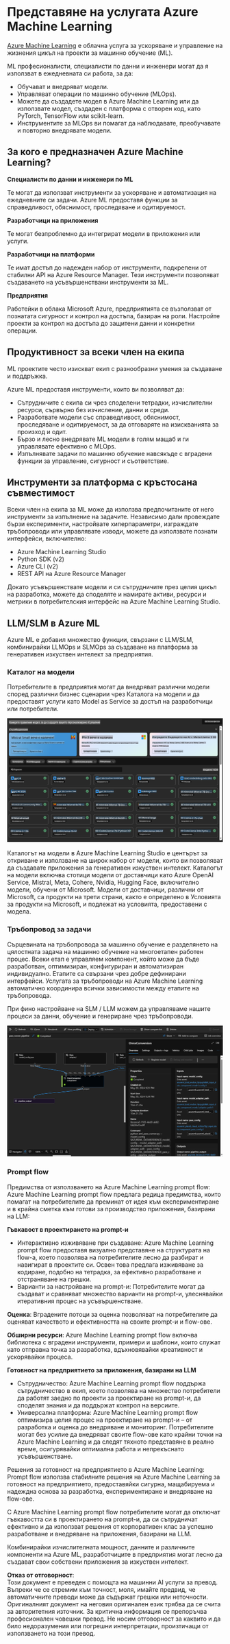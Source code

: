 # **Представяне на услугата Azure Machine Learning**

[Azure Machine Learning](https://ml.azure.com?WT.mc_id=aiml-138114-kinfeylo) е облачна услуга за ускоряване и управление на жизнения цикъл на проекти за машинно обучение (ML).

ML професионалисти, специалисти по данни и инженери могат да я използват в ежедневната си работа, за да:

- Обучават и внедряват модели.
- Управляват операции по машинно обучение (MLOps).
- Можете да създадете модел в Azure Machine Learning или да използвате модел, създаден с платформа с отворен код, като PyTorch, TensorFlow или scikit-learn.
- Инструментите за MLOps ви помагат да наблюдавате, преобучавате и повторно внедрявате модели.

## За кого е предназначен Azure Machine Learning?

**Специалисти по данни и инженери по ML**

Те могат да използват инструменти за ускоряване и автоматизация на ежедневните си задачи.
Azure ML предоставя функции за справедливост, обяснимост, проследяване и одитируемост.

**Разработчици на приложения**

Те могат безпроблемно да интегрират модели в приложения или услуги.

**Разработчици на платформи**

Те имат достъп до надежден набор от инструменти, подкрепени от стабилни API на Azure Resource Manager.
Тези инструменти позволяват създаването на усъвършенствани инструменти за ML.

**Предприятия**

Работейки в облака Microsoft Azure, предприятията се възползват от познатата сигурност и контрол на достъпа, базиран на роли.
Настройте проекти за контрол на достъпа до защитени данни и конкретни операции.

## Продуктивност за всеки член на екипа

ML проектите често изискват екип с разнообразни умения за създаване и поддръжка.

Azure ML предоставя инструменти, които ви позволяват да:
- Сътрудничите с екипа си чрез споделени тетрадки, изчислителни ресурси, сървърно без изчисление, данни и среди.
- Разработвате модели със справедливост, обяснимост, проследяване и одитируемост, за да отговаряте на изискванията за произход и одит.
- Бързо и лесно внедрявате ML модели в голям мащаб и ги управлявате ефективно с MLOps.
- Изпълнявате задачи по машинно обучение навсякъде с вградени функции за управление, сигурност и съответствие.

## Инструменти за платформа с кръстосана съвместимост

Всеки член на екипа за ML може да използва предпочитаните от него инструменти за изпълнение на задачите.
Независимо дали провеждате бързи експерименти, настройвате хиперпараметри, изграждате тръбопроводи или управлявате изводи, можете да използвате познати интерфейси, включително:
- Azure Machine Learning Studio
- Python SDK (v2)
- Azure CLI (v2)
- REST API на Azure Resource Manager

Докато усъвършенствате модели и си сътрудничите през целия цикъл на разработка, можете да споделяте и намирате активи, ресурси и метрики в потребителския интерфейс на Azure Machine Learning Studio.

## **LLM/SLM в Azure ML**

Azure ML е добавил множество функции, свързани с LLM/SLM, комбинирайки LLMOps и SLMOps за създаване на платформа за генеративен изкуствен интелект за предприятия.

### **Каталог на модели**

Потребителите в предприятия могат да внедряват различни модели според различни бизнес сценарии чрез Каталога на модели и да предоставят услуги като Model as Service за достъп на разработчици или потребители.

![models](../../../../translated_images/models.2450411eac222e539ffb55785a8f550d01be1030bd8eb67c9c4f9ae4ca5d64be.bg.png)

Каталогът на модели в Azure Machine Learning Studio е центърът за откриване и използване на широк набор от модели, които ви позволяват да създавате приложения за генеративен изкуствен интелект. Каталогът на модели включва стотици модели от доставчици като Azure OpenAI Service, Mistral, Meta, Cohere, Nvidia, Hugging Face, включително модели, обучени от Microsoft. Модели от доставчици, различни от Microsoft, са продукти на трети страни, както е определено в Условията за продукти на Microsoft, и подлежат на условията, предоставени с модела.

### **Тръбопровод за задачи**

Сърцевината на тръбопровода за машинно обучение е разделянето на цялостната задача на машинно обучение на многоетапен работен процес. Всеки етап е управляем компонент, който може да бъде разработван, оптимизиран, конфигуриран и автоматизиран индивидуално. Етапите са свързани чрез добре дефинирани интерфейси. Услугата за тръбопроводи на Azure Machine Learning автоматично координира всички зависимости между етапите на тръбопровода.

При фино настройване на SLM / LLM можем да управляваме нашите процеси за данни, обучение и генериране чрез тръбопроводи.

![finetuning](../../../../translated_images/finetuning.b52e4aa971dfd8d3c668db913a2b419380533bd3a920d227ec19c078b7b3f309.bg.png)

### **Prompt flow**

Предимства от използването на Azure Machine Learning prompt flow:
Azure Machine Learning prompt flow предлага редица предимства, които помагат на потребителите да преминат от идея към експериментиране и в крайна сметка към готови за производство приложения, базирани на LLM:

**Гъвкавост в проектирането на prompt-и**

- Интерактивно изживяване при създаване: Azure Machine Learning prompt flow предоставя визуално представяне на структурата на flow-а, което позволява на потребителите лесно да разбират и навигират в проектите си. Освен това предлага изживяване за кодиране, подобно на тетрадка, за ефективно разработване и отстраняване на грешки.
- Варианти за настройване на prompt-и: Потребителите могат да създават и сравняват множество варианти на prompt-и, улеснявайки итеративния процес на усъвършенстване.

**Оценка**: Вградените потоци за оценка позволяват на потребителите да оценяват качеството и ефективността на своите prompt-и и flow-ове.

**Обширни ресурси**: Azure Machine Learning prompt flow включва библиотека с вградени инструменти, примери и шаблони, които служат като отправна точка за разработка, вдъхновявайки креативност и ускорявайки процеса.

**Готовност на предприятието за приложения, базирани на LLM**

- Сътрудничество: Azure Machine Learning prompt flow поддържа сътрудничество в екип, което позволява на множество потребители да работят заедно по проекти за проектиране на prompt-и, да споделят знания и да поддържат контрол на версиите.
- Универсална платформа: Azure Machine Learning prompt flow оптимизира целия процес на проектиране на prompt-и – от разработка и оценка до внедряване и мониторинг. Потребителите могат без усилие да внедряват своите flow-ове като крайни точки на Azure Machine Learning и да следят тяхното представяне в реално време, осигурявайки оптимална работа и непрекъснато усъвършенстване.

Решения за готовност на предприятието в Azure Machine Learning: Prompt flow използва стабилните решения на Azure Machine Learning за готовност на предприятието, предоставяйки сигурна, мащабируема и надеждна основа за разработка, експериментиране и внедряване на flow-ове.

С Azure Machine Learning prompt flow потребителите могат да отключат гъвкавостта си в проектирането на prompt-и, да си сътрудничат ефективно и да използват решения от корпоративен клас за успешно разработване и внедряване на приложения, базирани на LLM.

Комбинирайки изчислителната мощност, данните и различните компоненти на Azure ML, разработчиците в предприятия могат лесно да създават свои собствени приложения за изкуствен интелект.

**Отказ от отговорност**:  
Този документ е преведен с помощта на машинни AI услуги за превод. Въпреки че се стремим към точност, моля, имайте предвид, че автоматичните преводи може да съдържат грешки или неточности. Оригиналният документ на неговия оригинален език трябва да се счита за авторитетния източник. За критична информация се препоръчва професионален човешки превод. Не носим отговорност за каквито и да било недоразумения или погрешни интерпретации, произтичащи от използването на този превод.